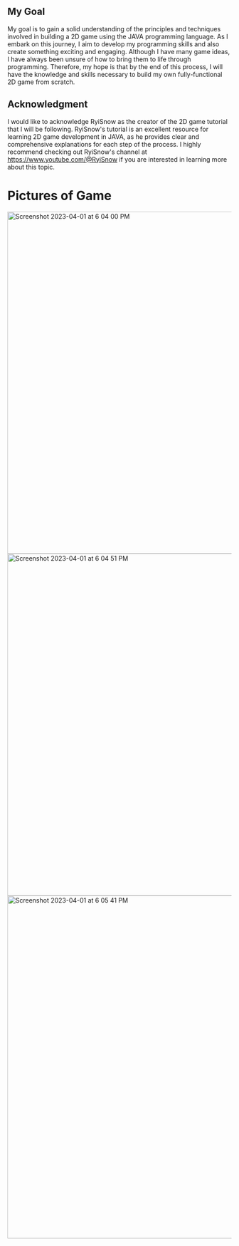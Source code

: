 ## My Goal
My goal is to gain a solid understanding of the principles and techniques involved in building a 2D game using the JAVA programming language. As I embark on this journey, I aim to develop my programming skills and also create something exciting and engaging. Although I have many game ideas, I have always been unsure of how to bring them to life through programming. Therefore, my hope is that by the end of this process, I will have the knowledge and skills necessary to build my own fully-functional 2D game from scratch.

## Acknowledgment
I would like to acknowledge RyiSnow as the creator of the 2D game tutorial that I will be following. RyiSnow's tutorial is an excellent resource for learning 2D game development in JAVA, as he provides clear and comprehensive explanations for each step of the process. I highly recommend checking out RyiSnow's channel at https://www.youtube.com/@RyiSnow if you are interested in learning more about this topic.


# Pictures of Game
<img width="768" alt="Screenshot 2023-04-01 at 6 04 00 PM" src="https://user-images.githubusercontent.com/60855358/229316039-19873985-907a-419a-9d12-d3d375817e48.png">

<img width="768" alt="Screenshot 2023-04-01 at 6 04 51 PM" src="https://user-images.githubusercontent.com/60855358/229316059-38947056-a359-4fbc-8b1a-126cd05827b3.png">

<img width="770" alt="Screenshot 2023-04-01 at 6 05 41 PM" src="https://user-images.githubusercontent.com/60855358/229316084-a638da73-f554-4822-8413-fd5725d3a0fa.png">
